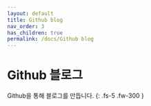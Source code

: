 ```yaml
---
layout: default
title: Github blog
nav_order: 3
has_children: true
permalink: /docs/Github blog
---
```


# Github 블로그

Github을 통해 블로그를 만듭니다.
{: .fs-5 .fw-300 }
